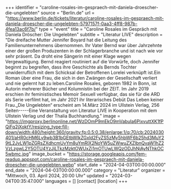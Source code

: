 +++
identifier = "caroline-rosales-im-gespraech-mit-daniela-droescher-die-ungelebten"
source = "Berlin.de"
url = "https://www.berlin.de/tickets/literatur/caroline-rosales-im-gespraech-mit-daniela-droescher-die-ungelebten-5797157f-0aa3-4ff8-987b-4fea13ac6f7b/"
type = "event"
title = "Caroline Rosales im Gespräch mit Daniela Dröscher: Die Ungelebten"
subtitle = "Literatur LIVE"
description = "Die dreifache Mutter Jennifer Boyard hat die Leitung des Familienunternehmens übernommen. Ihr Vater Bernd war über Jahrzehnte einer der großen Produzenten in der Schlagerbranche und ist nach wie vor sehr präsent. Da droht eine Sängerin mit einer Klage wegen Vergewaltigung. Bernd reagiert routiniert auf die Vorwürfe, doch Jennifer beginnt zu begreifen, dass ihre Geschichte als Bernds Tochter unwiderruflich mit dem Schicksal der Betroffenen Lorelei verknüpft ist.Ein Roman über eine Frau, die sich in den Zwängen der Gesellschaft verliert und nie gelernt hat zu leben.Caroline Rosales, geboren 1982 in Bonn, ist Autorin mehrerer Bücher und Kolumnistin bei der ZEIT. Im Jahr 2019 erschien ihr feministisches Memoir Sexuell verfügbar, das sie für die ARD als Serie verfilmt hat, im Jahr 2021 ihr literarisches Debüt Das Leben keiner Frau.„Die Ungelebten“ erscheint am 14.März 2024 im Ullstein Verlag, 256 Seiten-----Eine Veranstaltung von Literatur LIVE in Kooperation mit dem Ullstein Verlag und der Thalia Buchhandlung."
image = "https://imgproxy.berlinonline.net/WzDOmP9mEkO9mVabuIa6PixvuttXK1fPQiFq2jXoktY/resizing_type:fill-down/width:480/height:360/gravity:fp:0.5:0.38/enlarge:1/q:70/cb:2024030401/aHR0cHM6Ly9wb3B1bGEtbWlkZGxld2FyZS5zMy5hbWF6b25hd3MuY29tL2JvLW1pZGRsZXdhcmUvYm8uYmRlX2NoYW5uZWwuZXZlbnQvaW1hZ2VzLzgwL2Y5OTU4YzJjLTkzMzktOWUxZi1mOTUwLWQzODJhNjAyNThkOC5wbmc.jpg"
image_bucket = "https://storage.googleapis.com/fem-readup.appspot.com/caroline-rosales-im-gespraech-mit-daniela-droescher-die-ungelebten.webp"
start_date = "2024-04-03T00:00:00.000"
end_date = "2024-04-03T00:00:00.000"
category = "Literatur"
organizer = "Mittwoch, 03. April 2024, 20:00 Uhr"
updated = "2024-03-04T00:35:47.000"
languages = []
[contact]
[location]
+++